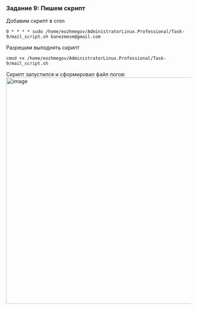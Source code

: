 ### Задание 9: Пишем скрипт
Добавим скрипт в cron 
```
0 * * * * sudo /home/eozhmegov/AdministratorLinux.Professional/Task-9/mail_script.sh banezmesm@gmail.com
```
Разрешим выподнять скрипт
```
cmod +x /home/eozhmegov/AdministratorLinux.Professional/Task-9/mail_script.sh
```

Скрипт запустился и сформировал файл логов:
<img width="618" alt="image" src="https://github.com/Egor-Ozhmegoff/AdministratorLinux.Professional/assets/71369321/bc5956c7-60a0-492c-8382-ad71da1ad956">
